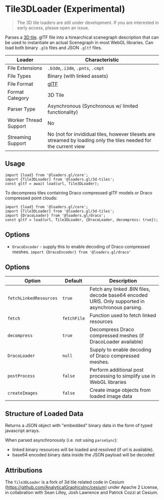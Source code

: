 # Tile3DLoader (Experimental)

> The 3D tile loaders are still under development. If you are interested in early access, please open an issue.

Parses a [3D tile](https://github.com/AnalyticalGraphicsInc/3d-tiles). glTF file into a hirearchical scenegraph description that can be used to instantiate an actual Scenegraph in most WebGL libraries. Can load both binary `.glb` files and JSON `.gltf` files.

| Loader                | Characteristic                                                                                                    |
| --------------------- | ----------------------------------------------------------------------------------------------------------------- |
| File Extensions       | `.b3dm`,`.i3dm`, `.pnts`, `.cmpt`                                                                                 |
| File Types            | Binary (with linked assets)                                                                                       |
| File Format           | [glTF](https://github.com/AnalyticalGraphicsInc/3d-tiles/tree/master/specification#tile-format-specifications)    |
| Format Category       | 3D Tile                                                                                                           |
| Parser Type           | Asynchronous (Synchronous w/ limited functionality)                                                               |
| Worker Thread Support | No                                                                                                                |
| Streaming Support     | No (not for invididual tiles, however tilesets are streamed by loading only the tiles needed for the current view |

## Usage

```
import {load} from '@loaders.gl/core';
import {Tile3DLoader} from '@loaders.gl/3d-tiles';
const gltf = await load(url, Tile3DLoader);
```

To decompress tiles containing Draco compressed glTF models or Draco compressed point clouds:

```
import {load} from '@loaders.gl/core';
import {Tile3DLoader} from '@loaders.gl/3d-tiles';
import {DracoLoader} from '@loaders.gl/draco';
const gltf = load(url, Tile3DLoader, {DracoLoader, decompress: true});
```

## Options

- `DracoEncoder` - supply this to enable decoding of Draco compressed meshes. `import {DracoEncoder} from '@loaders.gl/draco'`

## Options

| Option                 | Default     | Description                                                                                      |
| ---------------------- | ----------- | ------------------------------------------------------------------------------------------------ |
| `fetchLinkedResources` | `true`      | Fetch any linked .BIN files, decode base64 encoded URIS. Only supported in asynchronous parsing. |
| `fetch`                | `fetchFile` | Function used to fetch linked resources                                                          |
| `decompress`           | `true`      | Decompress Draco compressed meshes (if DracoLoader available)                                    |
| `DracoLoader`          | `null`      | Supply to enable decoding of Draco compressed meshes.                                            |
| `postProcess`          | `false`     | Perform additional post processing to simplify use in WebGL libraries                            |
| `createImages`         | `false`     | Create image objects from loaded image data                                                      |

## Structure of Loaded Data

Returns a JSON object with "embedded" binary data in the form of typed javascript arrays.

When parsed asynchronously (i.e. not using `parseSync`):

- linked binary resources will be loaded and resolved (if url is available).
- base64 encoded binary data inside the JSON payload will be decoded

## Attributions

The `Tile3DLoader` is a fork of 3d tile related code in Cesium (https://github.com/AnalyticalGraphicsInc/cesium) under Apache 2 License, in collabration with Sean Lilley, Josh Lawrence and Patrick Cozzi at Cesium.
